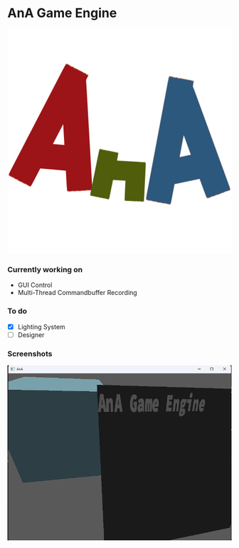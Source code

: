 # AnA Game Engine

![Logo](https://github.com/AlvinLIQ/AnA_Docs/blob/main/Img/AnA_Logo.png "AnA")

### Currently working on

* GUI Control
* Multi-Thread Commandbuffer Recording

### To do

* [X] Lighting System
* [ ] Designer

### Screenshots

![Screenshot1](https://github.com/AlvinLIQ/AnA_Docs/blob/main/Img/Screenshots/Screenshot%202023-09-22%20021048.png "Screenshot")
